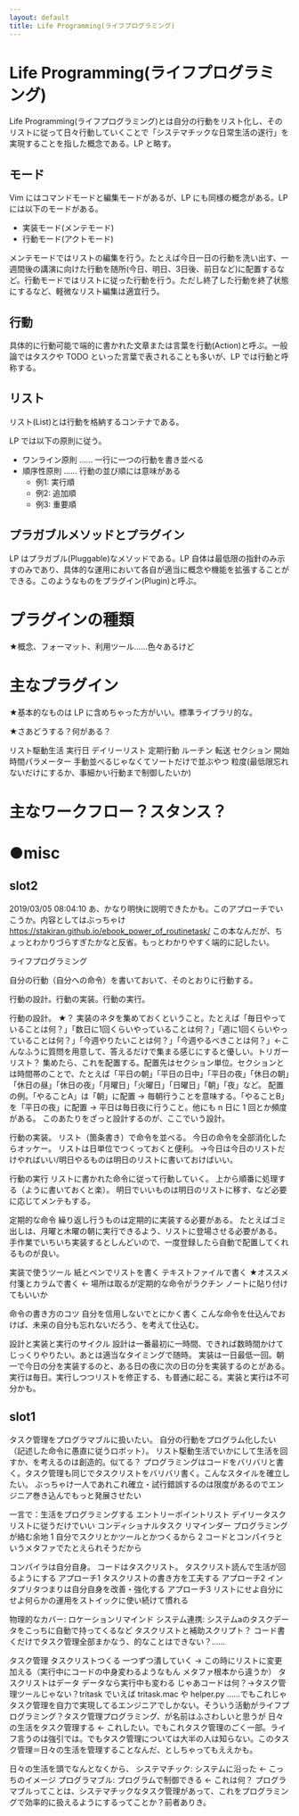 ```yaml
---
layout: default
title: Life Programming(ライフプログラミング)
---
```


# Life Programming(ライフプログラミング)
Life Programming(ライフプログラミング)とは自分の行動をリスト化し、そのリストに従って日々行動していくことで「システマチックな日常生活の遂行」を実現することを指した概念である。LP と略す。

## モード
Vim にはコマンドモードと編集モードがあるが、LP にも同様の概念がある。LP には以下のモードがある。

- 実装モード(メンテモード)
- 行動モード(アクトモード)

メンテモードではリストの編集を行う。たとえば今日一日の行動を洗い出す、一週間後の講演に向けた行動を随所(今日、明日、3日後、前日など)に配置するなど。行動モードではリストに従った行動を行う。ただし終了した行動を終了状態にするなど、軽微なリスト編集は適宜行う。

## 行動
具体的に行動可能で端的に書かれた文章または言葉を行動(Action)と呼ぶ。一般論ではタスクや TODO といった言葉で表されることも多いが、LP では行動と呼称する。

## リスト
リスト(List)とは行動を格納するコンテナである。

LP では以下の原則に従う。

- ワンライン原則 …… 一行に一つの行動を書き並べる
- 順序性原則 …… 行動の並び順には意味がある
  - 例1: 実行順
  - 例2: 追加順
  - 例3: 重要順

## プラガブルメソッドとプラグイン
LP はプラガブル(Pluggable)なメソッドである。LP 自体は最低限の指針のみ示すのみであり、具体的な運用において各自が適当に概念や機能を拡張することができる。このようなものをプラグイン(Plugin)と呼ぶ。

# プラグインの種類
★概念、フォーマット、利用ツール……色々あるけど

# 主なプラグイン
★基本的なものは LP に含めちゃった方がいい。標準ライブラリ的な。

★さあどうする？何がある？

リスト駆動生活
実行日
  デイリーリスト
  定期行動 ルーチン
転送
セクション
開始時間パラメーター
手動並べるじゃなくてソートだけで並ぶやつ
粒度(最低限忘れないだけにするか、事細かい行動まで制御したいか)

# 主なワークフロー？スタンス？


# ●misc

## slot2
2019/03/05 08:04:10 あ、かなり明快に説明できたかも。このアプローチでいこうか。内容としてはぶっちゃけ https://stakiran.github.io/ebook_power_of_routinetask/ この本なんだが、ちょっとわかりづらすぎたかなと反省。もっとわかりやすく端的に記したい。

ライフプログラミング

自分の行動（自分への命令）を書いておいて、そのとおりに行動する。

行動の設計。行動の実装。行動の実行。

行動の設計。
★？
実装のネタを集めておくということ。たとえば「毎日やっていることは何？」「数日に1回くらいやっていることは何？」「週に1回くらいやっていることは何？」「今週やりたいことは何？」「今週やるべきことは何？」←こんなふうに質問を用意して、答えるだけで集まる感じにすると優しい。トリガーリスト？
集めたら、これを配置する。配置先はセクション単位。セクションとは時間帯のことで、たとえば「平日の朝」「平日の日中」「平日の夜」「休日の朝」「休日の昼」「休日の夜」「月曜日」「火曜日」「日曜日」「朝」「夜」など。
配置の例。「やることA」は「朝」に配置 → 毎朝行うことを意味する。「やることB」を「平日の夜」に配置 → 平日は毎日夜に行うこと。他にも n 日に 1 回とか頻度がある。
このあたりをざっと設計するのが、ここでいう設計。

行動の実装。
リスト（箇条書き）で命令を並べる。
今日の命令を全部消化したらオッケー。
リストは日単位でつくっておくと便利。
→今日は今日のリストだけやればいい/明日やるものは明日のリストに書いておけばいい。

行動の実行
リストに書かれた命令に従って行動していく。
上から順番に処理する（ように書いておくと楽）。
明日でいいものは明日のリストに移す、など必要に応じてメンテもする。

定期的な命令
繰り返し行うものは定期的に実装する必要がある。
たとえばゴミ出しは、月曜と木曜の朝に実行できるよう、リストに登場させる必要がある。
手作業でいちいち実装するとしんどいので、一度登録したら自動で配置してくれるものが良い。

実装で使うツール
紙とペンでリストを書く
テキストファイルで書く ★オススメ
付箋とカラムで書く ← 場所は取るが定期的な命令がラクチン ノートに貼り付けてもいいか

命令の書き方のコツ
自分を信用しないでとにかく書く
こんな命令を仕込んでおけば、未来の自分も忘れないだろう、を考えて仕込む。

設計と実装と実行のサイクル
設計は一番最初に一時間、できれば数時間かけてじっくりやりたい。あとは適当なタイミングで随時。
実装は一日最低一回。朝一で今日の分を実装するのと、ある日の夜に次の日の分を実装するのとがある。
実行は毎日。実行しつつリストを修正する、も普通に起こる。実装と実行は不可分かも。

## slot1
タスク管理をプログラマブルに扱いたい。
自分の行動をプログラム化したい（記述した命令に愚直に従うロボット）。
リスト駆動生活でいかにして生活を回すか、を考えるのは創造的。似てる？
プログラミングはコードをバリバリと書く。タスク管理も同じでタスクリストをバリバリ書く。こんなスタイルを確立したい。
ぶっちゃけ一人であれこれ確立・試行錯誤するのは限度があるのでエンジニア巻き込んでもっと発展させたい

一言で：生活をプログラミングする
エントリーポイントリスト デイリータスクリストに従うだけでいい コンディショナルタスク リマインダー 
プログラミングが絡む余地
  1 自分でスクリとかツールとかつくるから
  2 コードとコンパイラというメタファでたとえられそうだから

コンパイラは自分自身。
コードはタスクリスト。
タスクリスト読んで生活が回るようにする
  アプローチ1 タスクリストの書き方を工夫する
  アプローチ2 インタプリタつまりは自分自身を改善・強化する
  アプローチ3 リストにせよ自分にせよ何らかの運用をストイックに使い続けて慣れる

物理的なカバー: ロケーションリマインド
システム連携: システムaのタスクデータをこっちに自動で持ってくるなど
タスクリストと補助スクリプト？
コード書くだけでタスク管理全部まかなう、的なことはできない？……

タスク管理
タスクリストつくる
一つずつ潰していく → この時にリストに変更加える（実行中にコードの中身変わるようなもん メタファ根本から違うか）
タスクリストはデータ データなら実行中も変わる じゃあコードは何？→タスク管理ツールじゃない？tritask でいえば tritask.mac や helper.py ……でもこれじゃタスク管理を自力で実現してるエンジニアでしかない。そういう活動がライフプログラミング？タスク管理プログラミング、が名前はふさわしいと思うが
日々の生活をタスク管理する ← これしたい。でもこれタスク管理のごく一部。ライフ言うのは強引では。でもタスク管理については大半の人は知らない。このタスク管理＝日々の生活を管理することなんだ、としちゃってもええかも。

日々の生活を頭でなんとなくから、
システマチック: システムに沿った ← こっちのイメージ
プログラマブル: プログラムで制御できる ← これは何？
プログラマブルってことは、システマチックなタスク管理があって、これをプログラミングで効率的に扱えるようにするってことか？前者ありき。
